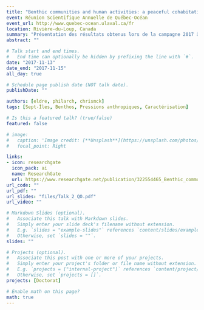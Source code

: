 ```yaml
---
title: "Benthic communities and human activities: a peaceful cohabitation?"
event: Réunion Scientifique Annuelle de Québec-Océan
event_url: http://www.quebec-ocean.ulaval.ca/fr
location: Rivière-du-Loup, Canada
summary: "Présentation des résultats obtenus lors de la campagne 2017 à Sept-Îles."
abstract: ""

# Talk start and end times.
#   End time can optionally be hidden by prefixing the line with `#`.
date: "2017-11-13"
date_end: "2017-11-15"
all_day: true

# Schedule page publish date (NOT talk date).
publishDate: ""

authors: [eldre, philarch, chrismck]
tags: [Sept-Îles, Benthos, Pressions anthropiques, Caractérisation]

# Is this a featured talk? (true/false)
featured: false

# image:
#   caption: 'Image credit: [**Unsplash**](https://unsplash.com/photos/bzdhc5b3Bxs)'
#   focal_point: Right

links:
- icon: researchgate
  icon_pack: ai
  name: ResearchGate
  url: https://www.researchgate.net/publication/322554465_Benthic_communities_of_Sept-Iles_and_human_activities_a_peaceful_cohabitation
url_code: ""
url_pdf: ""
url_slides: "files/Talk_2_QO.pdf"
url_video: ""

# Markdown Slides (optional).
#   Associate this talk with Markdown slides.
#   Simply enter your slide deck's filename without extension.
#   E.g. `slides = "example-slides"` references `content/slides/example-slides.md`.
#   Otherwise, set `slides = ""`.
slides: ""

# Projects (optional).
#   Associate this post with one or more of your projects.
#   Simply enter your project's folder or file name without extension.
#   E.g. `projects = ["internal-project"]` references `content/project/deep-learning/index.md`.
#   Otherwise, set `projects = []`.
projects: [Doctorat]

# Enable math on this page?
math: true
---
```

